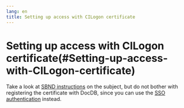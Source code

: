 ```yaml
---
lang: en
title: Setting up access with CILogon certificate
---
```




Setting up access with CILogon certificate(#Setting-up-access-with-CILogon-certificate)
========================================================================================================

Take a look at [SBND
instructions](Setting_up_access_with_CILogon_certificate.html#Instructions-for-getting-a-CILogon-Certificate-and-importing-the-certificate-into-your-browser)
on the subject, but do not bother with registering the certificate with
DocDB, since you can use the [SSO
authentication](Access_to_SBN_DocDB_for_ICARUS_collaborators.html)
instead.
